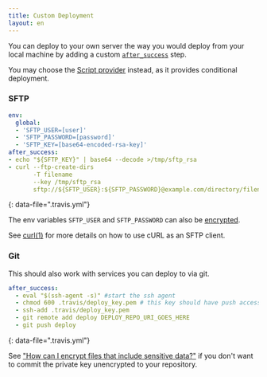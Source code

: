 ```yaml
---
title: Custom Deployment
layout: en
---
```


You can deploy to your own server the way you would deploy from your local
machine by adding a custom [`after_success`](/user/customizing-the-build/) step.

You may choose the [Script provider](/user/deployment/script/) instead, as it
provides conditional deployment.

### SFTP

```yaml
env:
  global:
  - 'SFTP_USER=[user]'
  - 'SFTP_PASSWORD=[password]'
  - 'SFTP_KEY=[base64-encoded-rsa-key]'
after_success:
- echo "${SFTP_KEY}" | base64 --decode >/tmp/sftp_rsa
- curl --ftp-create-dirs
       -T filename
       --key /tmp/sftp_rsa
       sftp://${SFTP_USER}:${SFTP_PASSWORD}@example.com/directory/filename
```

{: data-file=".travis.yml"}

The env variables `SFTP_USER` and `SFTP_PASSWORD` can also be
[encrypted](/user/encryption-keys/).

See [curl(1)](http://curl.haxx.se/docs/manpage.html) for more details on how to
use cURL as an SFTP client.

### Git

This should also work with services you can deploy to via git.

```yaml
after_success:
  - eval "$(ssh-agent -s)" #start the ssh agent
  - chmod 600 .travis/deploy_key.pem # this key should have push access
  - ssh-add .travis/deploy_key.pem
  - git remote add deploy DEPLOY_REPO_URI_GOES_HERE
  - git push deploy
```

{: data-file=".travis.yml"}

See ["How can I encrypt files that include sensitive data?"](/user/travis-ci-for-private/#how-can-i-encrypt-files-that-include-sensitive-data) if you don't want to commit the private key unencrypted to your repository.
